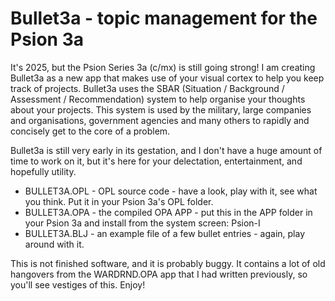 # Bullet3a - topic management for the Psion 3a
It's 2025, but the Psion Series 3a (c/mx) is still going strong! I am creating Bullet3a as a new app that makes use of your visual cortex to help you keep track of projects.
Bullet3a uses the SBAR (Situation / Background / Assessment / Recommendation) system to help organise your thoughts about your projects. 
This system is used by the military, large companies and organisations, government agencies and many others to rapidly and concisely get to the core of a problem.

Bullet3a is still very early in its gestation, and I don't have a huge amount of time to work on it, but it's here for your delectation, entertainment, and hopefully utility.
* BULLET3A.OPL - OPL source code - have a look, play with it, see what you think. Put it in your Psion 3a's OPL folder.
* BULLET3A.OPA - the compiled OPA APP - put this in the APP folder in your Psion 3a and install from the system screen: Psion-I
* BULLET3A.BLJ - an example file of a few bullet entries - again, play around with it.

This is not finished software, and it is probably buggy. It contains a lot of old hangovers from the WARDRND.OPA app that I had written previously, so you'll see vestiges of this.
Enjoy!
